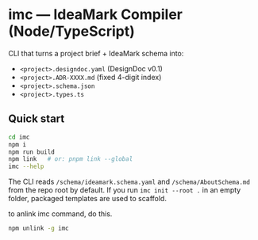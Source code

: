 # imc — IdeaMark Compiler (Node/TypeScript)

CLI that turns a project brief + IdeaMark schema into:
- `<project>.designdoc.yaml` (DesignDoc v0.1)
- `<project>.ADR-XXXX.md` (fixed 4-digit index)
- `<project>.schema.json`
- `<project>.types.ts`

## Quick start

```bash
cd imc
npm i
npm run build
npm link   # or: pnpm link --global
imc --help
```

The CLI reads `/schema/ideamark.schema.yaml` and `/schema/AboutSchema.md` from the repo root by default.
If you run `imc init --root .` in an empty folder, packaged templates are used to scaffold.

to anlink imc command, do this.

```bash
npm unlink -g imc
```
